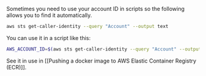 Sometimes you need to use your account ID in scripts so the following allows you to find it automatically.

```bash
aws sts get-caller-identity --query "Account" --output text
```

You can use it in a script like this:

```bash
AWS_ACCOUNT_ID=$(aws sts get-caller-identity --query "Account" --output text)
```

See it in use in [[Pushing a docker image to AWS Elastic Container Registry (ECR)]].
